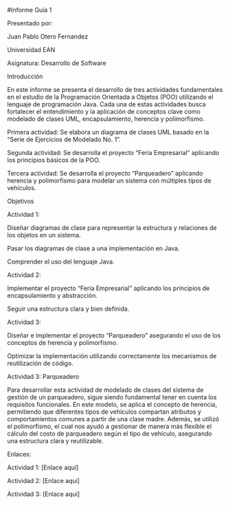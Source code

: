 #Informe Guía 1

Presentado por:

Juan Pablo Otero Fernandez

Universidad EAN

Asignatura: Desarrollo de Software

Introducción

En este informe se presenta el desarrollo de tres actividades fundamentales en el estudio de la Programación Orientada a Objetos (POO) utilizando el lenguaje de programación Java. Cada una de estas actividades busca fortalecer el entendimiento y la aplicación de conceptos clave como modelado de clases UML, encapsulamiento, herencia y polimorfismo.

Primera actividad: Se elabora un diagrama de clases UML basado en la “Serie de Ejercicios de Modelado No. 1”.

Segunda actividad: Se desarrolla el proyecto “Feria Empresarial” aplicando los principios básicos de la POO.

Tercera actividad: Se desarrolla el proyecto “Parqueadero” aplicando herencia y polimorfismo para modelar un sistema con múltiples tipos de vehículos.

Objetivos

Actividad 1:

Diseñar diagramas de clase para representar la estructura y relaciones de los objetos en un sistema.

Pasar los diagramas de clase a una implementación en Java.

Comprender el uso del lenguaje Java.

Actividad 2:

Implementar el proyecto “Feria Empresarial” aplicando los principios de encapsulamiento y abstracción.

Seguir una estructura clara y bien definida.

Actividad 3:

Diseñar e implementar el proyecto “Parqueadero” asegurando el uso de los conceptos de herencia y polimorfismo.

Optimizar la implementación utilizando correctamente los mecanismos de reutilización de código.

Actividad 3: Parqueadero

Para desarrollar esta actividad de modelado de clases del sistema de gestión de un parqueadero, sigue siendo fundamental tener en cuenta los requisitos funcionales. En este modelo, se aplica el concepto de herencia, permitiendo que diferentes tipos de vehículos compartan atributos y comportamientos comunes a partir de una clase madre. Además, se utilizó el polimorfismo, el cual nos ayudó a gestionar de manera más flexible el cálculo del costo de parqueadero según el tipo de vehículo, asegurando una estructura clara y reutilizable.

Enlaces:

Actividad 1: [Enlace aquí]

Actividad 2: [Enlace aquí]

Actividad 3: [Enlace aquí]
